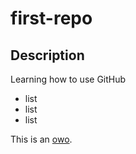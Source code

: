 # first-repo

## Description

Learning how to use GitHub

- list
- list
- list

This is an [owo](https://thebrockellis.com). 
